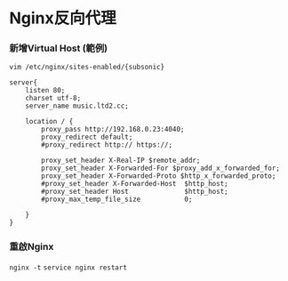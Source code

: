 # Nginx反向代理

### 新增Virtual Host (範例)
`vim /etc/nginx/sites-enabled/{subsonic}`

```
server{
    listen 80;
    charset utf-8;
    server_name music.ltd2.cc;

    location / {
        proxy_pass http://192.168.0.23:4040;
        proxy_redirect default;
        #proxy_redirect http:// https://;

        proxy_set_header X-Real-IP $remote_addr;
        proxy_set_header X-Forwarded-For $proxy_add_x_forwarded_for;
        proxy_set_header X-Forwarded-Proto $http_x_forwarded_proto;
        #proxy_set_header X-Forwarded-Host  $http_host;
        #proxy_set_header Host              $http_host;
        #proxy_max_temp_file_size           0;

    }
}
```

### 重啟Nginx
`nginx -t`
`service nginx restart`
